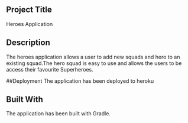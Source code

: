 ## Project Title
 Heroes Application

## Description
The heroes application allows a user to add new squads and hero to an existing squad.The hero squad is easy to use and allows the users to be access their favourite Superheroes.

##Deployment
The application has been deployed to heroku

## Built With
The application has been built with Gradle.